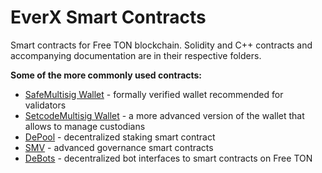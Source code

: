 # EverX Smart Contracts
Smart contracts for Free TON blockchain.
Solidity and C++ contracts and accompanying documentation are in their respective folders.

**Some of the more commonly used contracts:**
- [SafeMultisig Wallet](https://github.com/tonlabs/ton-labs-contracts/tree/master/solidity/safemultisig) - formally verified wallet recommended for validators
- [SetcodeMultisig Wallet](https://github.com/tonlabs/ton-labs-contracts/tree/master/solidity/setcodemultisig) - a more advanced version of the wallet that allows to manage custodians
- [DePool](https://github.com/tonlabs/ton-labs-contracts/tree/master/solidity/depool) - decentralized staking smart contract
- [SMV](https://github.com/tonlabs/ton-labs-contracts/tree/master/governance/SMV) - advanced governance smart contracts
- [DeBots](https://github.com/tonlabs/ton-labs-contracts/tree/master/debots) - decentralized bot interfaces to smart contracts on Free TON
